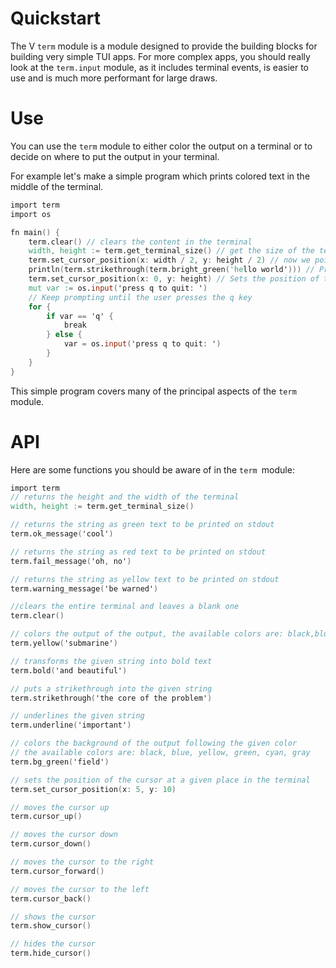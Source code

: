 # Quickstart

The V `term` module is a module designed to provide the building blocks
for building very simple TUI apps.
For more complex apps, you should really look at the `term.input` module,
as it includes terminal events, is easier to use and is much more performant for large draws.

# Use

You can use the `term` module to either color the output on a terminal
or to decide on where to put the output in your terminal.

For example let's make a simple program which prints colored text in the middle of the terminal.

```v
import term
import os

fn main() {
	term.clear() // clears the content in the terminal
	width, height := term.get_terminal_size() // get the size of the terminal
	term.set_cursor_position(x: width / 2, y: height / 2) // now we point the cursor to the middle of  the terminal
	println(term.strikethrough(term.bright_green('hello world'))) // Print green text
	term.set_cursor_position(x: 0, y: height) // Sets the position of the cursor to the bottom of the terminal
	mut var := os.input('press q to quit: ')
	// Keep prompting until the user presses the q key
	for {
		if var == 'q' {
			break
		} else {
			var = os.input('press q to quit: ')
		}
	}
}
```

This simple program covers many of the principal aspects of the `term ` module.

# API

Here are some functions you should be aware of in the `term `module:

```v oksyntax nofmt
import term
// returns the height and the width of the terminal
width, height := term.get_terminal_size()

// returns the string as green text to be printed on stdout
term.ok_message('cool')

// returns the string as red text to be printed on stdout
term.fail_message('oh, no')

// returns the string as yellow text to be printed on stdout
term.warning_message('be warned')

//clears the entire terminal and leaves a blank one
term.clear()

// colors the output of the output, the available colors are: black,blue,yellow,green,cyan,gray,bright_blue,bright_green,bright_red,bright_black,bright_cyan
term.yellow('submarine')

// transforms the given string into bold text
term.bold('and beautiful')

// puts a strikethrough into the given string
term.strikethrough('the core of the problem')

// underlines the given string
term.underline('important')

// colors the background of the output following the given color
// the available colors are: black, blue, yellow, green, cyan, gray
term.bg_green('field')

// sets the position of the cursor at a given place in the terminal
term.set_cursor_position(x: 5, y: 10)

// moves the cursor up
term.cursor_up()

// moves the cursor down
term.cursor_down()

// moves the cursor to the right
term.cursor_forward()

// moves the cursor to the left
term.cursor_back()

// shows the cursor
term.show_cursor()

// hides the cursor
term.hide_cursor()
```
